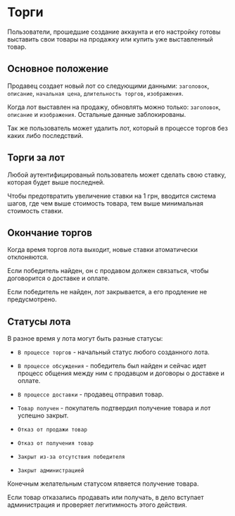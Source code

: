 # Торги

Пользователи, прошедшие создание аккаунта и его настройку готовы выставить свои товары на продажку или купить уже выставленный товар.

## Основное положение

Продавец создает новый лот со следующими данными: `заголовок`, `описание`, `начальная цена`, `длительность торгов`, `изображения`.

Когда лот выставлен на продажу, обновлять можно только: `заголовок`, `описание` и `изображения`. Остальные данные заблокированы.

Так же пользователь может удалить лот, который в процессе торгов без каких либо последствий.

## Торги за лот

Любой аутентифицированый пользователь может сделать свою ставку, которая будет выше последней.

Чтобы предотвратить увеличение ставки на 1 грн, вводится система шагов, где чем выше стоимость товара, тем выше минимальная стоимость ставки.

## Окончание торгов

Когда время торгов лота выходит, новые ставки атоматически отклоняются.

Если победитель найден, он с продавом должен связаться, чтобы договорится о доставке и оплате.

Если победитель не найден, лот закрывается, а его продление не предусмотрено.

## Статусы лота

В разное время у лота могут быть разные статусы:

- `В процессе торгов` - начальный статус любого созданного лота.

- `В процессе обсуждения` - победитель был найден и сейчас идет процесс общения между ним с продавцом и договоры о доставке и оплате.

- `В процессе доставки` - продавец отправил товар.

- `Товар получен` - покупатель подтвердил получение товара и лот успешно закрыт.

- `Отказ от продажи товар`

- `Отказ от получения товар`

- `Закрыт из-за отсутствия победителя`

- `Закрыт администрацией`

Конечным желательным статусом ялвяется получение товара.

Если товар отказались продавать или получать, в дело вступает администрация и проверяет легитимность этого действия.
